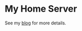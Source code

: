 # My Home Server

See my [blog] for more details.

[blog]: https://nicholaslyz.com/blog/2022/05/22/my-self-hosting-journey/